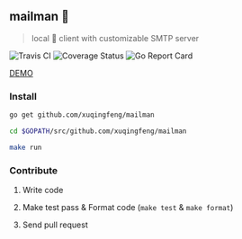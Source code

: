 ## mailman :cop:
> local :love_letter: client with customizable SMTP server

![Travis CI](https://img.shields.io/travis/xuqingfeng/mailman/master.svg)
![Coverage Status](https://img.shields.io/coveralls/xuqingfeng/mailman/master.svg)
![Go Report Card](https://goreportcard.com/badge/github.com/xuqingfeng/mailman)

[DEMO](https://github.com/xuqingfeng/mailman/wiki/demo)

### Install

```bash
go get github.com/xuqingfeng/mailman

cd $GOPATH/src/github.com/xuqingfeng/mailman

make run
```

### Contribute

1. Write code

2. Make test pass & Format code (`make test` & `make format`)

3. Send pull request
